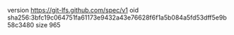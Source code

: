 version https://git-lfs.github.com/spec/v1
oid sha256:3bfc19c064751fa61173e9432a43e76628f6f1a5b084a5fd53dff5e9b58c3480
size 965
